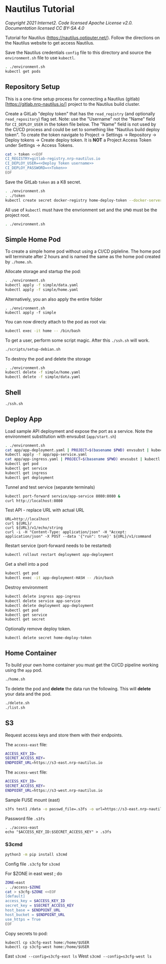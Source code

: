 # Nautilus Tutorial
*Copyright 2021 Internet2. Code licensed Apache License v2.0. Documentation licensed CC BY-SA 4.0*

Tutorial for Nautilus (https://nautilus.optiputer.net/).  Follow the directions on the Nautilus website to get access Nautilus.

Save the Nautilus credentials `config` file to this directory and source the `environment.sh` file to use `kubectl`.
```bash
. ./environment.sh
kubectl get pods
```

## Repository Setup

This is a one-time setup process for connecting a Nautilus (gitlab)[https://gitlab.nrp-nautilus.io/] project to the Nautilus build cluster.

Create a GitLab "deploy token" that has the `read_registry` (and optionally `read_repository`) flag set.  Note: use the "Username" not the "Name" field for `CI_DEPLOY_USER` in the token file below.  The "Name" field is not used by the CI/CD process and could be set to something like "Nautilus build deploy token".  To create the token navigate to Project -> Settings -> Repository -> Deploy tokens -> Create deploy token.  It is **NOT** a Project Access Token under Settings -> Access Tokens.

```bash
cat > token <<EOF
CI_REGISTRY=gitlab-registry.nrp-nautilus.io
CI_DEPLOY_USER=<<Deploy Token username>>
CI_DEPLOY_PASSWORD=<<Token>>
EOF
```

Save the GitLab `token` as a K8 secret.
```bash
. ./environment.sh
. ./token
kubectl create secret docker-registry home-deploy-token --docker-server="$CI_REGISTRY" --docker-username="$CI_DEPLOY_USER" --docker-password="$CI_DEPLOY_PASSWORD"
```

All use of `kubectl` must have the envrionment set and the `$PWD` must be the project root.
```bash
. ./environment.sh
```

## Simple Home Pod

To create a simple home pod without using a CI/CD pipleline. The home pod will terminate after 2 hours and is named the same as the home pod created by `./home.sh`.

Allocate storage and startup the pod:
```bash
. ./environment.sh
kubectl apply -f simple/data.yaml
kubectl apply -f simple/home.yaml
```

Alternatively, you an also apply the entire folder
```
. ./environment.sh
kubectl apply -f simple
```

You can now directy attach to the pod as root via:
```bash
kubectl exec -it home -- /bin/bash
```

To get a user, perform some script magic.  After this `./ssh.sh` will work. 
```bash
./scripts/setup-debian.sh
```

To destroy the pod and delete the storage
```bash
. ./environment.sh
kubectl delete -f simple/home.yaml
kubectl delete -f simple/data.yaml
```

## Shell

```bash
./ssh.sh
```

## Deploy App

Load sample API deployment and expose the port as a service. Note the environment substitution with envsubst (`app/start.sh`)
```bash
. ./environment.sh
cat app/app-deployment.yaml | PROJECT=$(basename $PWD) envsubst | kubectl apply -f -
kubectl apply -f app/app-service.yaml
cat app/app-ingress.yaml | PROJECT=$(basename $PWD) envsubst | kubectl apply -f -
kubectl get pod
kubectl get service
kubectl get ingress
kubectl get deployment
```

Tunnel and test service (separate terminals)
```bash
kubectl port-forward service/app-service 8080:8080 &
curl http://localhost:8080
```

Test API - replace URL with actual URL
```
URL=http://localhost
curl ${URL}/
curl ${URL}/v1/echo/string
curl -i -H "Content-Type: application/json" -H "Accept: application/json" -X POST --data '{"run": true}' ${URL}/v1/command
```

Restart service (port-forward needs to be restarted)
```bash
kubectl rollout restart deployment app-deployment
```

Get a shell into a pod
```bash
kubectl get pod
kubectl exec -it app-deployment-HASH -- /bin/bash
```

Destroy environment
```bash
kubectl delete ingress app-ingress
kubectl delete service app-service
kubectl delete deployment app-deployment
kubectl get pod
kubectl get service
kubectl get secret
```

Optionally remove deploy token.
```
kubectl delete secret home-deploy-token
```

## Home Container

To build your own home container you must get the CI/CD pipeline working using the `app` pod.
```bash
./home.sh
```

To delete the pod and **delete** the data run the following.  This will **delete** your data and the pod.
```bash
./delete.sh
./list.sh
```

## S3

Request access keys and store them with their endpoints.

The `access-east` file:
```bash
ACCESS_KEY_ID=
SECRET_ACCESS_KEY=
ENDPOINT_URL=https://s3-east.nrp-nautilus.io
```

The `access-west` file:
```bash
ACCESS_KEY_ID=
SECRET_ACCESS_KEY=
ENDPOINT_URL=https://s3-west.nrp-nautilus.io
```

Sample FUSE mount (east)
```bash
s3fs test1 /data -o passwd_file=.s3fs -o url=https://s3-east.nrp-nautilus.io -o use_path_request_style
```

Password file `.s3fs`
```
. ./access-east
echo "$ACCESS_KEY_ID:$SECRET_ACCESS_KEY" > .s3fs
```

### S3cmd

```cmd
python3 -m pip install s3cmd
```

Config file `.s3cfg` for `s3cmd`

For $ZONE in east west ; do
```bash
ZONE=east
. ./access-$ZONE
cat > s3cfg-$ZONE <<EOF
[default]
access_key = $ACCESS_KEY_ID
secret_key = $SECRET_ACCESS_KEY
host_base = $ENDPOINT_URL
host_bucket = $ENDPOINT_URL
use_https = True
EOF
```

Copy secrets to pod:
```
kubectl cp s3cfg-east home:/home/$USER
kubectl cp s3cfg-west home:/home/$USER
```

East `s3cmd --config=s3cfg-east ls`
West `s3cmd --config=s3cfg-west ls`
